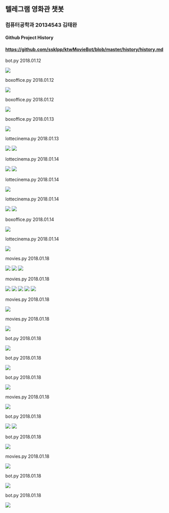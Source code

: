 ## 텔레그램 영화관 챗봇

### 컴퓨터공학과 20134543 김태완

#### Github Project History

#### https://github.com/ssklpp/ktwMovieBot/blob/master/history/history.md

bot.py			2018.01.12

<img src="https://github.com/ssklpp/ktwMovieBot/blob/master/history/bot_20180112_1.png?raw=true">

boxoffice.py	2018.01.12

<img src="https://github.com/ssklpp/ktwMovieBot/blob/master/history/boxoffice_20180112_1.png?raw=true">

boxoffice.py	2018.01.12

<img src="https://github.com/ssklpp/ktwMovieBot/blob/master/history/boxoffice_20180112_2.png?raw=true">

boxoffice.py	2018.01.13

<img src="https://github.com/ssklpp/ktwMovieBot/blob/master/history/boxoffice_20180113_1.png?raw=true">

lottecinema.py	2018.01.13

<img src="https://github.com/ssklpp/ktwMovieBot/blob/master/history/lottecinema_20180113_1.png?raw=true">
<img src="https://github.com/ssklpp/ktwMovieBot/blob/master/history/lottecinema_20180113_2.png?raw=true">

lottecinema.py	2018.01.14

<img src="https://github.com/ssklpp/ktwMovieBot/blob/master/history/lottecinema_20180114_1.png?raw=true">
<img src="https://github.com/ssklpp/ktwMovieBot/blob/master/history/lottecinema_20180114_2.png?raw=true">

lottecinema.py	2018.01.14

<img src="https://github.com/ssklpp/ktwMovieBot/blob/master/history/lottecinema_20180114_3.png?raw=true">

lottecinema.py	2018.01.14

<img src="https://github.com/ssklpp/ktwMovieBot/blob/master/history/lottecinema_20180114_4.png?raw=true">
<img src="https://github.com/ssklpp/ktwMovieBot/blob/master/history/lottecinema_20180114_5.png?raw=true">

boxoffice.py	2018.01.14

<img src="https://github.com/ssklpp/ktwMovieBot/blob/master/history/boxoffice_20180114_1.png?raw=true">

lottecinema.py	2018.01.14

<img src="https://github.com/ssklpp/ktwMovieBot/blob/master/history/lottecinema_20180114_6.png?raw=true">

movies.py		2018.01.18

<img src="https://github.com/ssklpp/ktwMovieBot/blob/master/history/movies_20180118_1.png?raw=true">
<img src="https://github.com/ssklpp/ktwMovieBot/blob/master/history/movies_20180118_2.png?raw=true">
<img src="https://github.com/ssklpp/ktwMovieBot/blob/master/history/movies_20180118_3.png?raw=true">

movies.py		2018.01.18

<img src="https://github.com/ssklpp/ktwMovieBot/blob/master/history/movies_20180118_4.png?raw=true">
<img src="https://github.com/ssklpp/ktwMovieBot/blob/master/history/movies_20180118_5.png?raw=true">
<img src="https://github.com/ssklpp/ktwMovieBot/blob/master/history/movies_20180118_6.png?raw=true">
<img src="https://github.com/ssklpp/ktwMovieBot/blob/master/history/movies_20180118_7.png?raw=true">

<img src="https://github.com/ssklpp/ktwMovieBot/blob/master/history/movies_20180118_8.png?raw=true">

movies.py		2018.01.18

<img src="https://github.com/ssklpp/ktwMovieBot/blob/master/history/movies_20180118_9.png?raw=true">

movies.py		2018.01.18

<img src="https://github.com/ssklpp/ktwMovieBot/blob/master/history/movies_20180118_10.png?raw=true">

bot.py			2018.01.18

<img src="https://github.com/ssklpp/ktwMovieBot/blob/master/history/bot_20180118_1.png?raw=true">

bot.py			2018.01.18

<img src="https://github.com/ssklpp/ktwMovieBot/blob/master/history/bot_20180118_2.png?raw=true">

bot.py			2018.01.18

<img src="https://github.com/ssklpp/ktwMovieBot/blob/master/history/bot_20180118_3.png?raw=true">

movies.py		2018.01.18

<img src="https://github.com/ssklpp/ktwMovieBot/blob/master/history/movies_20180118_11.png?raw=true">

bot.py			2018.01.18

<img src="https://github.com/ssklpp/ktwMovieBot/blob/master/history/bot_20180118_4.png?raw=true">
<img src="https://github.com/ssklpp/ktwMovieBot/blob/master/history/bot_20180118_5.png?raw=true">

bot.py			2018.01.18

<img src="https://github.com/ssklpp/ktwMovieBot/blob/master/history/bot_20180118_6.png?raw=true">

movies.py		2018.01.18

<img src="https://github.com/ssklpp/ktwMovieBot/blob/master/history/movies_20180118_12.png?raw=true">

bot.py			2018.01.18

<img src="https://github.com/ssklpp/ktwMovieBot/blob/master/history/bot_20180118_7.png?raw=true">

bot.py			2018.01.18

<img src="https://github.com/ssklpp/ktwMovieBot/blob/master/history/bot_20180118_8.png?raw=true">
